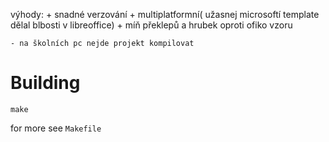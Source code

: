 výhody:
	+ snadné verzování
	+ multiplatformní( užasnej microsoftí template dělal blbosti v libreoffice)
	+ míň překlepů a hrubek oproti ofiko vzoru

	- na školních pc nejde projekt kompilovat

# Building
```
make
```

for more see `Makefile`
